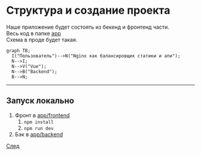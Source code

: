 # Структура и создание проекта

Наше приложение будет состоять из бекенд и фронтенд части.<br>
Весь код в папке [app](../app)<br>
Схема в проде будет такая.<br>

```mermaid
graph TB;
  I("Пользователь")-->N("Nginx как балансировщик статики и апи");
  N-->I;
  N-->V("Vue");
  N-->B("Backend");
  B-->N;
```

---

## Запуск локально

1. Фронт в [app/frontend](../app/frontend) 
   1. `npm install`
   2. `npm run dev`
2. Бэк в [app/backend](../app/backend)



[След](./docker.md)